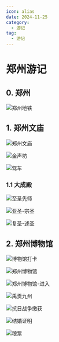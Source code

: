 ```yaml
---
icon: alias
date: 2024-11-25
category:
  - 游记
tag:
  - 游记
---
```


# 郑州游记

<!-- more -->


## 0. 郑州

![郑州地铁](http://cdnblog.laikesxw.top/%E9%83%91%E5%B7%9E%E5%9C%B0%E9%93%81.jpeg)

## 1. 郑州文庙

<sblg-rate rate="5"></sblg-rate>


![郑州文庙](http://cdnblog.laikesxw.top/%E9%83%91%E5%B7%9E%E6%96%87%E5%BA%99.jpeg)


![金声坊](http://cdnblog.laikesxw.top/%E9%87%91%E5%A3%B0%E5%9D%8A.jpeg)


![驾车](http://cdnblog.laikesxw.top/%E9%A9%BE%E8%BD%A6.jpeg)

### 1.1 大成殿

![至圣先师](http://cdnblog.laikesxw.top/%E4%B8%87%E4%B8%96%E5%B8%88%E8%A1%A8-%E8%87%B3%E5%9C%A3%E5%85%88%E5%B8%88.jpeg)

![亚圣-宗圣](http://cdnblog.laikesxw.top/%E4%BA%9A%E5%9C%A3-%E5%AE%97%E5%9C%A3.jpeg)

![复圣-述圣](http://cdnblog.laikesxw.top/%E5%A4%8D%E5%9C%A3-%E8%BF%B0%E5%9C%A3.jpeg)

## 2. 郑州博物馆

<sblg-rate rate="4"></sblg-rate>


![博物馆打卡](http://cdnblog.laikesxw.top/%E5%8D%9A%E7%89%A9%E9%A6%86%E6%89%93%E5%8D%A1.jpeg)

![郑州博物馆](http://cdnblog.laikesxw.top/%E9%83%91%E5%B7%9E%E5%8D%9A%E7%89%A9%E9%A6%86.jpeg)


![郑州博物馆-进入](http://cdnblog.laikesxw.top/%E9%83%91%E5%B7%9E%E5%8D%9A%E7%89%A9%E9%A6%86-%E8%BF%9B%E5%85%A5.jpeg)

![禹贡九州](http://cdnblog.laikesxw.top/%E7%A6%B9%E8%B4%A1%E4%B9%9D%E5%B7%9E%E5%9B%BE.jpeg)

![抗日战争缴获](http://cdnblog.laikesxw.top/%E7%BC%B4%E8%8E%B7.jpeg)

![结婚证明](http://cdnblog.laikesxw.top/%E7%BB%93%E5%A9%9A%E8%AF%81%E6%98%8E.jpeg)

![粮票](http://cdnblog.laikesxw.top/%E7%B2%AE%E7%A5%A8.jpeg)
